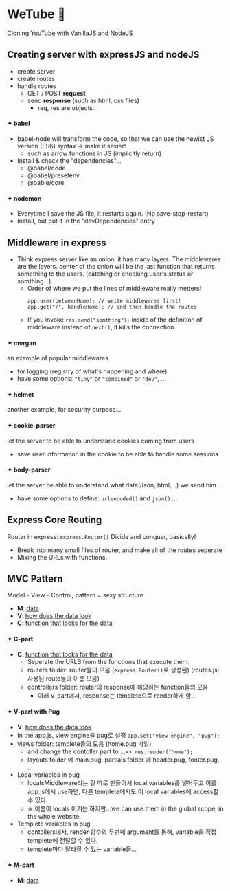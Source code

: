 # WeTube 🌱

Cloning YouTube with VanillaJS and NodeJS

## Creating server with expressJS and nodeJS
- create server
- create routes
- handle routes 
  - GET / POST **request**
  - send **response** (such as html, css files)
    + req, res are objects.

#### ✦ babel
- babel-node will transform the code, so that we can use the newist JS version (ES6) syntax -> make it sexier!
  - such as arrow functions in JS (implicitly return)
- Install & check the "dependencies"...
  - @babel/node
  - @babel/presetenv
  - @bable/core

#### ✦ nodemon
- Everytime I save the JS file, it restarts again. (No save-stop-restart)
- Install, but put it in the "devDependencies" entry

## Middleware in express
- Think express server like an onion. it has many layers. The middlewares are the layers. center of the onion will be the last function that returns something to the users. (catching or checking user's status or somthing...)
  - Order of where we put the lines of middleware really metters!
    ```
    app.user(betweenHome); // write middlewares first!
    app.get("/", handleHome); // and then handle the routes
    ```
  - If you invoke `res.send("somthing");` inside of the definition of middleware instead of `next()`, it kills the connection.
#### ✦ morgan 
an example of popular middlewares
- for logging (registry of what's happening and where)
- have some options: `"tiny"` or `"combined"` or `"dev"`, ...
#### ✦ helmet
another example, for security purpose... 
#### ✦ cookie-parser
let the server to be able to understand cookies coming from users
- save user information in the cookie to be able to handle some sessions
#### ✦ body-parser
let the server be able to understand what data(Json, html,...) we send him 
- have some options to define: `urlencoded()` and `json()` ...

## Express Core Routing
Router in express: `express.Router()`
Divide and conquer, basically!
- Break into many small files of router, and make all of the routes seperate
- Mixing the URLs with functions.

## MVC Pattern
Model - View - Control, pattern = sexy structure
- **M**: <u>data</u>
- **V**: <u>how does the data look</u>
- **C**: <u>function that looks for the data</u>

#### ✦ C-part
- **C**: <u>function that looks for the data</u>
  - Seperate the URLS from the functions that execute them.
  - routers folder: router들의 모음 (`express.Router()`로 생성된) (routes.js: 사용된 route들의 이름 모음)
  - controllers folder: router의 response에 해당하는 function들의 모음
    - 아래 V-part에서, response는 templete으로 render하게 함.. 

#### ✦ V-part with Pug 
- **V**: <u>how does the data look</u>
- In the app.js, view engine을 pug로 설정
```app.set("view engine", "pug");```
- views folder: templete들의 모음 (home.pug 파일)
  - and change the contoller part to ...`=> res.render("home");`
  - layouts folder 에 main.pug, partials folder 에 header.pug, footer.pug, ...
- Local variables in pug
  - localsMiddleware라는 걸 따로 만들어서 local variables를 넣어두고 이를 app.js에서 use하면, 다른 templete에서도 이 local variables에 access할 수 있다. 
  - ☠︎ 이름이 locals 이기는 하지만...we can use them in the global scope, in the whole website. 
- Templete variables in pug
  - contollers에서, render 함수의 두번째 argument를 통해, variable을 직접 templete에 전달할 수 있다. 
  - templete마다 달라질 수 있는 variable들...

#### ✦ M-part
- **M**: <u>data</u>
